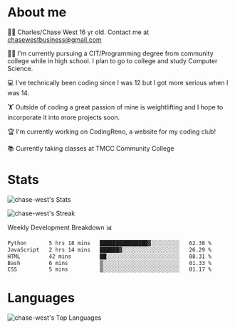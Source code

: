 # About me
🙋‍♂️ Charles/Chase West 16 yr old. Contact me at chasewestbusiness@gmail.com

👨‍🎓 I'm currently pursuing a CIT/Programming degree from community college
while in high school. I plan to go to college and study Computer Science. 

💻 I've technically been coding since I was 12 but
I got more serious when I was 14. 

🏋️ Outside of coding a great passion of mine is weightlifting
and I hope to incorporate it into more projects soon.

🏆 I'm currently working on CodingReno, a website for my coding club! 

📚 Currently taking classes at TMCC Community College 

# Stats 

![chase-west's Stats](https://github-readme-stats.vercel.app/api?username=chase-west&theme=prussian&show_icons=true&hide_border=false&count_private=true)


![chase-west's Streak](https://github-readme-streak-stats.herokuapp.com/?user=chase-west&theme=prussian&hide_border=false)

Weekly Development Breakdown 📊
<!--START_SECTION:waka-->

```txt
Python       5 hrs 18 mins   ███████████████▓░░░░░░░░░   62.38 %
JavaScript   2 hrs 14 mins   ██████▓░░░░░░░░░░░░░░░░░░   26.29 %
HTML         42 mins         ██░░░░░░░░░░░░░░░░░░░░░░░   08.31 %
Bash         6 mins          ▒░░░░░░░░░░░░░░░░░░░░░░░░   01.33 %
CSS          5 mins          ▒░░░░░░░░░░░░░░░░░░░░░░░░   01.17 %
```

<!--END_SECTION:waka-->


# Languages 
![chase-west's Top Languages](https://github-readme-stats.vercel.app/api/top-langs/?username=chase-west&theme=prussian&show_icons=true&hide_border=false&layout=compact)


